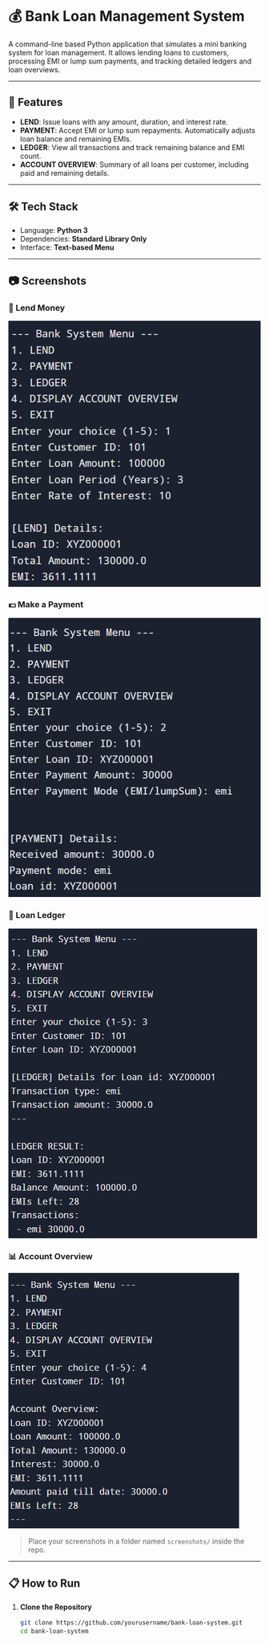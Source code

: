 # 💰 Bank Loan Management System

A command-line based Python application that simulates a mini banking system for loan management. It allows lending loans to customers, processing EMI or lump sum payments, and tracking detailed ledgers and loan overviews.

---

## 🚀 Features

- **LEND**: Issue loans with any amount, duration, and interest rate.
- **PAYMENT**: Accept EMI or lump sum repayments. Automatically adjusts loan balance and remaining EMIs.
- **LEDGER**: View all transactions and track remaining balance and EMI count.
- **ACCOUNT OVERVIEW**: Summary of all loans per customer, including paid and remaining details.

---

## 🛠️ Tech Stack

- Language: **Python 3**
- Dependencies: **Standard Library Only**
- Interface: **Text-based Menu**

---

## 📷 Screenshots

### 🎯 Lend Money
![Lend Loan Screenshot](screenshots/lend.png)

### 💵 Make a Payment
![Payment Screenshot](screenshots/payment.png)

### 📑 Loan Ledger
![Ledger Screenshot](screenshots/ledger.png)

### 📊 Account Overview
![Account Overview Screenshot](screenshots/overview.png)

> Place your screenshots in a folder named `screenshots/` inside the repo.

---

## 📋 How to Run

1. **Clone the Repository**  
   ```bash
   git clone https://github.com/yourusername/bank-loan-system.git
   cd bank-loan-system
